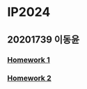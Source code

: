 IP2024
======
20201739 이동윤
---------------

### [Homework 1][hw1link]
[hw1link]: https://youtu.be/gmGGQnETNt0
### [Homework 2][hw2link]
[hw2link]: https://youtu.be/mRtuVvzEcHU
